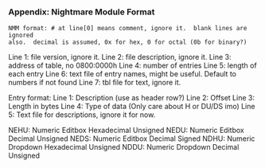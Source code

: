 ### Appendix: Nightmare Module Format

    NMM format: # at line[0] means comment, ignore it.  blank lines are ignored
    also.  decimal is assumed, 0x for hex, 0 for octal (0b for binary?)

  Line 1: file version, ignore it.  Line 2: file description, ignore it.  Line
  3: address of table, no 0800:0000h Line 4: number of entries Line 5: length
  of each entry Line 6: text file of entry names, might be useful. Default to
  numbers if not found Line 7: tbl file for text, ignore it.

  Entry format: Line 1: Description (use as header row?) Line 2: Offset Line 3:
  Length in bytes Line 4: Type of data (Only care about H or DU/DS imo) Line 5:
  Text file for descriptions, ignore it for now.

  NEHU: Numeric Editbox Hexadecimal Unsigned NEDU: Numeric Editbox Decimal
  Unsigned NEDS: Numeric Editbox Decimal Signed NDHU: Numeric Dropdown
  Hexadecimal Unsigned NDDU: Numeric Dropdown Decimal Unsigned

